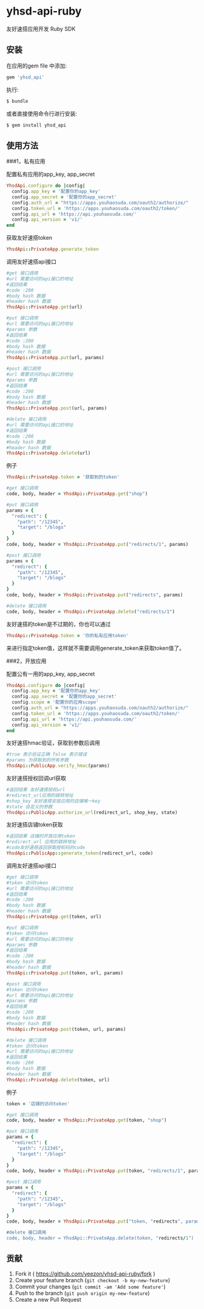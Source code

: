 # yhsd-api-ruby

友好速搭应用开发 Ruby SDK

## 安装

在应用的gem file 中添加:

```ruby
gem 'yhsd_api'
```

执行:

```ruby
$ bundle
```

或者直接使用命令行进行安装:

```ruby
$ gem install yhsd_api
```

## 使用方法

###1，私有应用

配置私有应用的app_key, app_secret

```ruby
YhsdApi.configure do |config|
  config.app_key = '配置你的app_key'
  config.app_secret = '配置你的app_secret'
  config.auth_url = "https://apps.youhaosuda.com/oauth2/authorize/"
  config.token_url = 'https://apps.youhaosuda.com/oauth2/token/'
  config.api_url = 'https://api.youhaosuda.com/'
  config.api_version = 'v1/'
end
```

获取友好速搭token

```ruby
YhsdApi::PrivateApp.generate_token
```

调用友好速搭api接口

```ruby
#get 接口调用
#url 需要访问的api接口的地址
#返回结果
#code :200
#body hash 数据
#header hash 数据
YhsdApi::PrivateApp.get(url)

#put 接口调用
#url 需要访问的api接口的地址
#params 参数
#返回结果
#code :200
#body hash 数据
#header hash 数据
YhsdApi::PrivateApp.put(url, params)

#post 接口调用
#url 需要访问的api接口的地址
#params 参数
#返回结果
#code :200
#body hash 数据
#header hash 数据
YhsdApi::PrivateApp.post(url, params)

#delete 接口调用
#url 需要访问的api接口的地址
#返回结果
#code :200
#body hash 数据
#header hash 数据
YhsdApi::PrivateApp.delete(url)
```

例子
```ruby
YhsdApi::PrivateApp.token = '获取到的token'

#get 接口调用
code, body, header = YhsdApi::PrivateApp.get("shop")

#put 接口调用
params = {
  "redirect": {
    "path": "/12345",
    "target": "/blogs"
  }
}
code, body, header = YhsdApi::PrivateApp.put("redirects/1", params)

#post 接口调用
params = {
  "redirect": {
    "path": "/12345",
    "target": "/blogs"
  }
}
code, body, header = YhsdApi::PrivateApp.put("redirects", params)

#delete 接口调用
code, body, header = YhsdApi::PrivateApp.delete("redirects/1")
```

友好速搭的token是不过期的，你也可以通过

```ruby
YhsdApi::PrivateApp.token = '你的私有应用token'
```

来进行指定token值，这样就不需要调用generate_token来获取token值了。

###2，开放应用

配置公有一用的app_key, app_secret

```ruby
YhsdApi.configure do |config|
  config.app_key = '配置你的app_key'
  config.app_secret = '配置你的app_secret'
  config.scope = '配置你的应用scope'
  config.auth_url = "https://apps.youhaosuda.com/oauth2/authorize/"
  config.token_url = 'https://apps.youhaosuda.com/oauth2/token/'
  config.api_url = 'https://api.youhaosuda.com/'
  config.api_version = 'v1/'
end
```

友好速搭hmac验证，获取到参数后调用

```ruby
#true 表示验证正确 false 表示错误
#params 为获取到的所有参数
YhsdApi::PublicApp.verify_hmac(params)
```

友好速搭授权回调url获取

```ruby
#返回结果 友好速搭授权url
#redirect_url应用的跳转地址
#shop_key 友好速搭安装应用的店铺唯一key
#state 自定义的参数
YhsdApi::PublicApp.authorize_url(redirect_url, shop_key, state)
```

友好速搭店铺token获取

```ruby
#返回结果 店铺的开放应用token
#redirect_url 应用的跳转地址
#code友好速搭返回获取授权码的code
YhsdApi::PublicApp::generate_token(redirect_url, code)
```

调用友好速搭api接口

```ruby
#get 接口调用
#token 访问token
#url 需要访问的api接口的地址
#返回结果
#code :200
#body hash 数据
#header hash 数据
YhsdApi::PrivateApp.get(token, url)

#put 接口调用
#token 访问token
#url 需要访问的api接口的地址
#params 参数
#返回结果
#code :200
#body hash 数据
#header hash 数据
YhsdApi::PrivateApp.put(token, url, params)

#post 接口调用
#token 访问token
#url 需要访问的api接口的地址
#params 参数
#返回结果
#code :200
#body hash 数据
#header hash 数据
YhsdApi::PrivateApp.post(token, url, params)

#delete 接口调用
#token 访问token
#url 需要访问的api接口的地址
#返回结果
#code :200
#body hash 数据
#header hash 数据
YhsdApi::PrivateApp.delete(token, url)
```

例子
```ruby
token = '店铺的访问token'

#get 接口调用
code, body, header = YhsdApi::PrivateApp.get(token, "shop")

#put 接口调用
params = {
  "redirect": {
    "path": "/12345",
    "target": "/blogs"
  }
}
code, body, header = YhsdApi::PrivateApp.put(token, "redirects/1", params)

#post 接口调用
params = {
  "redirect": {
    "path": "/12345",
    "target": "/blogs"
  }
}
code, body, header = YhsdApi::PrivateApp.put("token, "redirects", params)

#delete 接口调用
code, body, header = YhsdApi::PrivateApp.delete(token, "redirects/1")
```

## 贡献

1. Fork it ( https://github.com/yeezon/yhsd-api-ruby/fork )
2. Create your feature branch (`git checkout -b my-new-feature`)
3. Commit your changes (`git commit -am 'Add some feature'`)
4. Push to the branch (`git push origin my-new-feature`)
5. Create a new Pull Request
